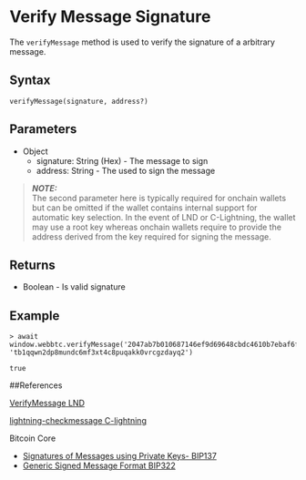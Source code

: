 # Verify Message Signature

The `verifyMessage` method is used to verify the signature of a arbitrary message.

## Syntax

```
verifyMessage(signature, address?)
```

## Parameters

  - Object
    - signature: String (Hex) - The message to sign
    - address: String - The used to sign the message

> **_NOTE:_**  
  The second parameter here is typically required for onchain wallets but can be omitted if the wallet contains internal support for automatic key selection. In the event of LND or C-Lightning, the wallet may use a root key whereas onchain wallets require to provide the address derived from the key required for signing the message.

## Returns

- Boolean - Is valid signature

## Example

```
> await window.webbtc.verifyMessage('2047ab7b010687146ef9d69648cbdc4610b7ebaf6f21d7255f2113fe87b24d4b4264eef980d21f29d3ba81b369e41bf532b1292021af16c6773187c34d090b7efb', 'tb1qqwn2dp8mundc6mf3xt4c8puqakk0vrcgzdayq2')

true
```

##References

[VerifyMessage LND](https://api.lightning.community/#verifymessage)

[lightning-checkmessage C-lightning](https://lightning.readthedocs.io/lightning-checkmessage.7.html)

Bitcoin Core

- [Signatures of Messages using Private Keys- BIP137](https://github.com/bitcoin/bips/blob/master/bip-0137.mediawiki)
- [Generic Signed Message Format BIP322](https://github.com/bitcoin/bips/blob/master/bip-0322.mediawiki)